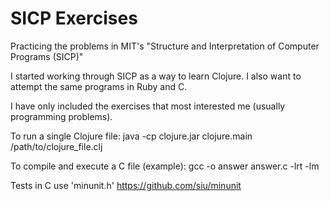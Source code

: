 SICP Exercises
====

Practicing the problems in MIT's "Structure and Interpretation of Computer Programs (SICP)"

I started working through SICP as a way to learn Clojure. I also want to attempt the same 
programs in Ruby and C.

I have only included the exercises that most interested me (usually programming problems).

To run a single Clojure file:
java -cp clojure.jar clojure.main /path/to/clojure_file.clj

To compile and execute a C file (example):
gcc -o answer answer.c -lrt -lm

Tests in C use 'minunit.h'
https://github.com/siu/minunit

